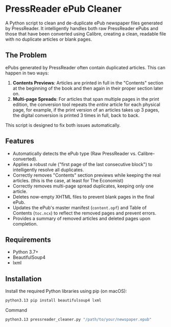 # PressReader ePub Cleaner

A Python script to clean and de-duplicate ePub newspaper files generated by PressReader. It intelligently handles both raw PressReader ePubs and those that have been converted using Calibre, creating a clean, readable file with no duplicate articles or blank pages.

## The Problem

ePubs generated by PressReader often contain duplicated articles. This can happen in two ways:
1.  **Contents Previews**: Articles are printed in full in the "Contents" section at the beginning of the book and then again in their proper section later on.
2.  **Multi-page Spreads**: For articles that span multiple pages in the print edition, the conversion tool repeats the *entire* article for each physical page, for example, if the print version of an articles takes up 3 pages, the digital conversion is printed 3 times in full, back to back.

This script is designed to fix both issues automatically.

## Features

-   Automatically detects the ePub type (Raw PressReader vs. Calibre-converted).
-   Applies a robust rule ("first page of the last consecutive block") to intelligently resolve all duplicates.
-   Correctly removes "Contents" section previews while keeping the real articles. (this is the case, at least for The Economist)
-   Correctly removes multi-page spread duplicates, keeping only one article.
-   Deletes now-empty XHTML files to prevent blank pages in the final ePub.
-   Updates the ePub's master manifest (`content.opf`) and Table of Contents (`toc.ncx`) to reflect the removed pages and prevent errors.
-   Provides a summary of removed articles and deleted pages upon completion.

## Requirements

* Python 3.7+
* BeautifulSoup4
* lxml

## Installation

Install the required Python libraries using pip (on macOS):

```bash
python3.13 pip install beautifulsoup4 lxml
```

Command

```bash
python3.13 pressreader_cleaner.py "/path/to/your/newspaper.epub"
```




